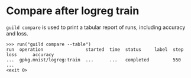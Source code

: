 # Compare after logreg train

`guild compare` is used to print a tabular report of runs, including
accuracy and loss.

    >>> run("guild compare --table")
    run  operation                started  time  status     label  step  loss      accuracy
    ...  gpkg.mnist/logreg:train  ...      ...   completed         550   ...
    <exit 0>

